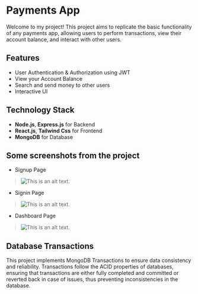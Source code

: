 # Payments App

Welcome to my project! This project aims to replicate the basic functionality of any payments app, allowing users to perform transactions, view their account balance, and interact with other users.

## Features

* User Authentication & Authorization using JWT
* View your Account Balance
* Search and send money to other users
* Interactive UI 

## Technology Stack

* **Node.js**, **Express.js** for Backend
* **React.js**, **Tailwind Css** for Frontend
* **MongoDB** for Database

## Some screenshots from the project

* Signup Page
> ![This is an alt text.](__/images/signup.png__ "")

* Signin Page

> ![This is an alt text.](__/images/signin.png__ "")
* Dashboard Page

>  ![This is an alt text.](__/images/dashboard.png__ "")

## Database Transactions

This project implements MongoDB Transactions to ensure data consistency and reliability. Transactions follow the ACID properties of databases, ensuring that transactions are either fully completed and committed or reverted back in case of issues, thus preventing inconsistencies in the database.
